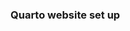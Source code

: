 ### Quarto website set up

<!-- draw.io diagram -->
<div class="mxgraph" style="max-width:100%;border:1px solid transparent;" data-mxgraph="{&quot;highlight&quot;:&quot;#0000ff&quot;,&quot;nav&quot;:true,&quot;resize&quot;:true,&quot;dark-mode&quot;:&quot;light&quot;,&quot;toolbar&quot;:&quot;zoom lightbox&quot;,&quot;edit&quot;:&quot;_blank&quot;,&quot;url&quot;:&quot;https://drive.google.com/uc?id=1snCTpMD9-Zb3m23dCBqMmGUp-dfgFssn&amp;export=download&quot;}"></div>
<script type="text/javascript" src="https://viewer.diagrams.net/embed2.js?&fetch=https%3A%2F%2Fdrive.google.com%2Fuc%3Fid%3D1snCTpMD9-Zb3m23dCBqMmGUp-dfgFssn%26export%3Ddownload"></script>

